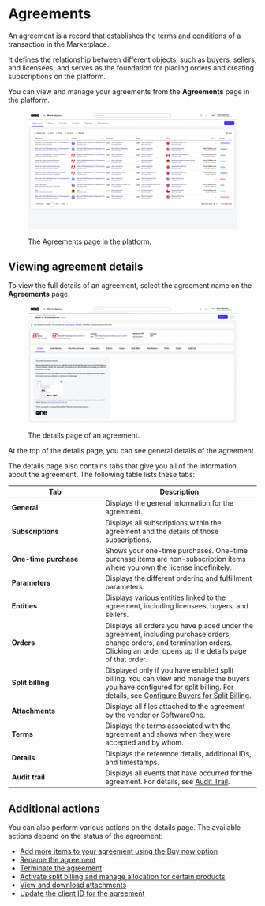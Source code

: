 # Agreements

An agreement is a record that establishes the terms and conditions of a transaction in the Marketplace.&#x20;

It defines the relationship between different objects, such as buyers, sellers, and licensees, and serves as the foundation for placing orders and creating subscriptions on the platform.&#x20;

You can view and manage your agreements from the **Agreements** page in the platform.

<div data-with-frame="true"><figure><img src="../../../.gitbook/assets/agreements_page.png" alt=""><figcaption><p>The Agreements page in the platform.</p></figcaption></figure></div>

## Viewing agreement details <a href="#subscription-details" id="subscription-details"></a>

To view the full details of an agreement, select the agreement name on the **Agreements** page.&#x20;

<div data-with-frame="true"><figure><img src="../../../.gitbook/assets/AgeementsDetails.png" alt=""><figcaption><p>The details page of an agreement.</p></figcaption></figure></div>

At the top of the details page, you can see general details of the agreement.&#x20;

The details page also contains tabs that give you all of the information about the agreement. The following table lists these tabs:

<table><thead><tr><th width="176">Tab</th><th>Description</th></tr></thead><tbody><tr><td><strong>General</strong> </td><td>Displays the general information for the agreement. </td></tr><tr><td><strong>Subscriptions</strong></td><td>Displays all subscriptions within the agreement and the details of those subscriptions.</td></tr><tr><td><strong>One-time purchase</strong> </td><td>Shows your one-time purchases. One-time purchase items are non-subscription items where you own the license indefinitely.</td></tr><tr><td><strong>Parameters</strong></td><td>Displays the different ordering and fulfillment parameters.</td></tr><tr><td><strong>Entities</strong> </td><td>Displays various entities linked to the agreement, including licensees, buyers, and sellers. </td></tr><tr><td><strong>Orders</strong></td><td>Displays all orders you have placed under the agreement, including purchase orders, change orders, and termination orders. Clicking an order opens up the details page of that order. </td></tr><tr><td><strong>Split billing</strong></td><td>Displayed only if you have enabled split billing. You can view and manage the buyers you have configured for split billing. For details, see <a href="../billing/split-billing/configure-buyers-for-split-billing.md">Configure Buyers for Split Billing</a>.</td></tr><tr><td><strong>Attachments</strong></td><td>Displays all files attached to the agreement by the vendor or SoftwareOne.</td></tr><tr><td><strong>Terms</strong> </td><td>Displays the terms associated with the agreement and shows when they were accepted and by whom.</td></tr><tr><td><strong>Details</strong> </td><td>Displays the reference details, additional IDs, and timestamps.</td></tr><tr><td><strong>Audit trail</strong></td><td>Displays all events that have occurred for the agreement. For details, see <a href="../../settings/audit-trail.md">Audit Trail</a>. </td></tr></tbody></table>

## Additional actions

You can also perform various actions on the details page. The available actions depend on the status of the agreement:

* [Add more items to your agreement using the Buy now option](../../../marketplace-platform/getting-started/marketplace-for-clients/add-items-to-an-agreement.md)
* [Rename the agreement](rename-an-agreement.md)
* [Terminate the agreement](terminate-agreements.md)
* [Activate split billing and manage allocation for certain products](../billing/)
* [View and download attachments](view-and-download-attachments.md)
* [Update the client ID for the agreement](edit-agreement-id.md)
